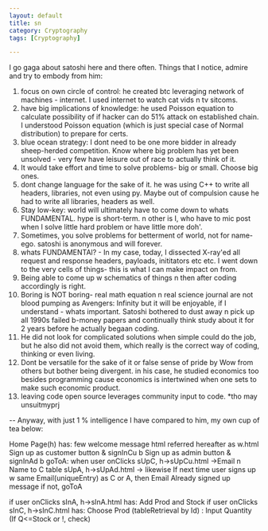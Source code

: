 ```yaml
---
layout: default
title: sn
category: Cryptography
tags: [Cryptography]

---
```


I go gaga about satoshi here and there often.
Things that I notice, admire and try to embody from him:

1. focus on own circle of control: he created btc leveraging network of machines - internet. I used internet to watch cat vids n tv sitcoms.
2. have big implications of knowledge: he used Poisson equation to calculate possibility of if hacker can do 51% attack on established chain. I understood Poisson equation (which is just special case of Normal distribution) to prepare for certs.
3. blue ocean strategy: I dont need to be one more bidder in already sheep-herded competition. Know where big problem has yet been unsolved - very few have leisure out of race to actually think of it.
4. It would take effort and time to solve problems- big or small. Choose big ones.
5. dont change language for the sake of it. he was using C++ to write all headers, libraries, not even using py. Maybe out of compulsion cause he had to write all libraries, headers as well.
6. Stay low-key: world will ultimately have to come down to whats FUNDAMENTAL. hype is short-term. n other is I, who have to mic post when I solve little hard problem or have little more doh'.
7. Sometimes, you solve problems for betterment of world, not for name-ego. satoshi is anonymous and will forever.
8. whats FUNDAMENTAl? - In my case, today, I dissected X-ray'ed all request and response headers, payloads, inititators etc etc. I went down to the very cells of things- this is what I can make impact on from.
9. Being able to come up w schematics of things n then after coding accordingly is right.
10. Boring is NOT boring- real math equation n real science journal are not blood pumping as Avengers: Infinity but it will be enjoyable, if I understand - whats important. Satoshi bothered to dust away n pick up all 1990s failed b-money papers and continually think study about it for 2 years before he actually begaan coding.
11. He did not look for complicated solutions when simple could do the job, but he also did not avoid them, which really is the correct way of coding, thinking or even living.
12. Dont be versatile for the sake of it or false sense of pride by Wow from others but bother being divergent. in his case, he studied economics too besides programming cause economics is intertwined when one sets to make such economic product.
13. leaving code open source leverages community input to code. *tho may unsuitmyprj
    

--
Anyway, with just 1 % intelligence I have compared to him, my own cup of tea below:

Home Page(h) has: few welcome message html referred hereafter as w.html
                                   Sign up as customer button & signInCu b
                                   Sign up as admin button & signInAd b
goToA: when user onClicks sUpC, h->sUpCu.html ->Email n Name to C table
                                                 sUpA, h->sUpAd.html -> likewise
If next time user signs up w same Email(uniqueEntry) as C or A, then Email Already signed up message
if not, goToA

if user onClicks sInA, h->sInA.html has: Add Prod and Stock
if user onClicks sInC, h->sInC.html has: Choose Prod (tableRetrieval by Id)
                                                                   : Input Quantity
                                                                     (If Q<=Stock or !, check)


    
    
 
